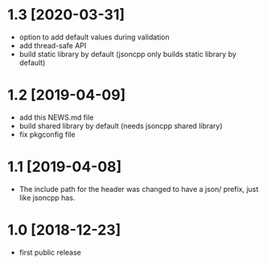 1.3 [2020-03-31]
================

* option to add default values during validation
* add thread-safe API
* build static library by default (jsoncpp only builds static library by default)


1.2 [2019-04-09]
================

* add this NEWS.md file
* build shared library by default (needs jsoncpp shared library)
* fix pkgconfig file


1.1 [2019-04-08]
================

* The include path for the header was changed to have a json/
  prefix, just like jsoncpp has.


1.0 [2018-12-23]
================

* first public release
